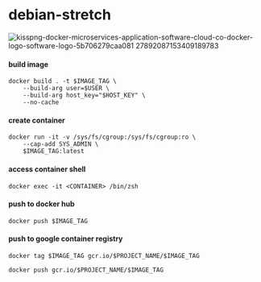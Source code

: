 # debian-stretch

![kisspng-docker-microservices-application-software-cloud-co-docker-logo-software-logo-5b706279caa081 27892087153409189783](https://user-images.githubusercontent.com/26479/113611336-aa143a80-964e-11eb-9ced-4d6ceca2fd7f.jpg)

#### build image
```
docker build . -t $IMAGE_TAG \
	--build-arg user=$USER \
	--build-arg host_key="$HOST_KEY" \
	--no-cache
```

#### create container
```
docker run -it -v /sys/fs/cgroup:/sys/fs/cgroup:ro \
	--cap-add SYS_ADMIN \
	$IMAGE_TAG:latest
```

#### access container shell
```
docker exec -it <CONTAINER> /bin/zsh
```

#### push to docker hub
```
docker push $IMAGE_TAG
```

#### push to google container registry
```
docker tag $IMAGE_TAG gcr.io/$PROJECT_NAME/$IMAGE_TAG
```

```
docker push gcr.io/$PROJECT_NAME/$IMAGE_TAG
```
